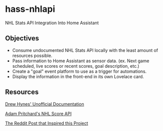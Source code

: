 # hass-nhlapi
NHL Stats API Integration Into Home Assistant
## Objectives
* Consume undocumented NHL Stats API locally with the least amount of resources possible.
* Pass information to Home Assistant as sensor data. (ex. Next game scheduled, live scores or recent scores, goal description, etc.)
* Create a "goal" event platform to use as a trigger for automations.
* Display the information in the front-end in its own Lovelace card.
## Resources
[Drew Hynes' Unofficial Documentation](https://gitlab.com/dword4/nhlapi)

[Adam Pritchard's NHL Score API](https://github.com/peruukki/nhl-score-api)

[The Reddit Post that Inspired this Project](https://www.reddit.com/r/homeassistant/comments/b9vioe/got_home_assistant_to_grab_the_game_info_for_my/)
